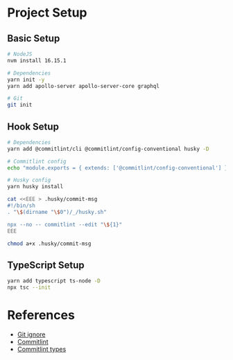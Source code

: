 # Project Setup

## Basic Setup

```bash
# NodeJS
nvm install 16.15.1

# Dependencies
yarn init -y
yarn add apollo-server apollo-server-core graphql

# Git
git init
```

## Hook Setup

```bash
# Dependencies
yarn add @commitlint/cli @commitlint/config-conventional husky -D

# Commitlint config
echo "module.exports = { extends: ['@commitlint/config-conventional'] };" > commitlint.config.js

# Husky config
yarn husky install

cat <<EEE > .husky/commit-msg
#!/bin/sh
. "\$(dirname "\$0")/_/husky.sh"

npx --no -- commitlint --edit "\${1}"
EEE

chmod a+x .husky/commit-msg
```

## TypeScript Setup

```bash
yarn add typescript ts-node -D
npx tsc --init
```

# References

- [Git ignore](https://raw.githubusercontent.com/github/gitignore/main/Node.gitignore)
- [Commitlint](https://commitlint.js.org/#/guides-local-setup)
- [Commitlint types](https://github.com/conventional-changelog/commitlint#what-is-commitlint)
